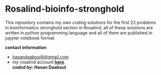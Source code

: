 # Rosalind-bioinfo-stronghold
This repository contains my own coding solutions for the first 22 problems in bioinformatics stronghold section in Rosalind, all of these solutions are written in python programming language and all of them are published in jupyter notebook format.

**contact information**  
* hasandaaboul4@gmail.com  
* my rosalind account [**here**](www.rosalind.info/users/Hasan1212/).  
**_coded by:_ Hasan Daaboul** 
